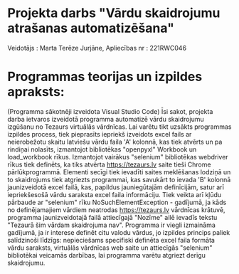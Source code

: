 # Projekta darbs "Vārdu skaidrojumu atrašanas automatizēšana"
Veidotājs : Marta Terēze Jurjāne,
Apliecības nr : 221RWC046 

# Programmas teorijas un izpildes apraksts:
(Programma sākotnēji izveidota Visual Studio Code)
Īsi sakot, projekta darba ietvaros izveidotā programma automatizē vārdu skaidrojumu izgūšanu no Tezaurs virtuālās vārdnīcas. Lai varētu tikt uzsākts programmas izpildes process, tiek pieprasīts iepriekš izveidots excel fails ar neierobežotu skaitu latviešu vārdu faila 'A' kolonnā, kas tiek atvērts un pa rindiņai nolasīts, izmantojot bibliotēkas "openpyxl" Workbook un load_workbook rīkus. Izmantojot vairākus "selenium" bibliotēkas webdriver rīkus tiek definēts, ka tiks atvērta https://tezaurs.lv saite tieši Chrome pārlūkprogrammā. Elementi secīgi tiek ievadīti saites meklēšanas lodziņā un to skaidrojums tiek atgriezts programmai,  kas savukārt to ievada 'B' kolonnā jaunizveidotā excel failā, kas, papildus jauniegūtajām definīcijām, satur arī iepriekšesošā vārdu saraksta excel faila informāciju. Tiek veikta arī kļūdu pārbaude ar "selenium" rīku NoSuchElementException - gadījumā, ja kāds no definējamajiem vārdiem neatrodas https://tezaurs.lv vārdnīcas krātuvē, programma jaunizveidotajā failā attiecīgajā "Nozīme" ailē ievadīs tekstu "Tezaurā šim vārdam skaidrojuma nav".
Programma ir viegli izmaināma gadījumā, ja ir interese definēt citu valodu vārdus, jo izpildes princips paliek salīdzinoši līdzīgs: nepieciešams specifiski definēta excel faila formāta vārdu saraksts, virtuālās vārdnīcas web saite un attiecīgās "selenium" bibliotēkai veicamās darbības, lai programma varētu atgriezt derīgu skaidrojumu.
